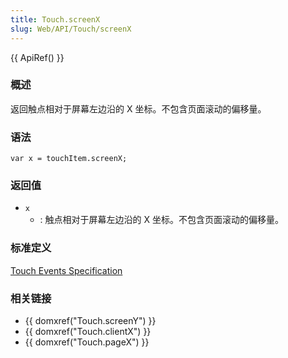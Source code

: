 ```yaml
---
title: Touch.screenX
slug: Web/API/Touch/screenX
---
```


{{ ApiRef() }}

### 概述

返回触点相对于屏幕左边沿的 X 坐标。不包含页面滚动的偏移量。

### 语法

```plain
var x = touchItem.screenX;
```

### 返回值

- `x`
  - : 触点相对于屏幕左边沿的 X 坐标。不包含页面滚动的偏移量。

### 标准定义

[Touch Events Specification](http://www.w3.org/TR/touch-events/)

### 相关链接

- {{ domxref("Touch.screenY") }}
- {{ domxref("Touch.clientX") }}
- {{ domxref("Touch.pageX") }}
